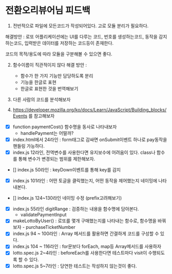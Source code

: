 # 전환오리뷰어님 피드백

1. 전반적으로 파일에 모든코드가 작성되어있다. 고로 모듈 분리가 필요하다.
  
  해결방안 : 로또 어플리케이션에는 UI를 다루는 코드, 번호를 생성하는코드, 동작을 감지하는코드, 입력받은 데이터를 저장하는 코드등이 존재한다.

코드의 목적/용도에 따라 모듈을 구분해볼 수 있으면 좋다.

2. 함수이름이 직관적이지 않다
    해결 방안 : 
    - 함수가 한 가지 기능만 담당하도록 분리
    - 기능을 한글로 표현
    - 한글로 표현한 것을  번역해보기

3. 다른 사람의 코드를 분석해보자
4. https://developer.mozilla.org/ko/docs/Learn/JavaScript/Building_blocks/Events 를 참고해보자


- [x] function paymentCost() 함수명을 동사로 나타내보자 
  - handlePayment는 어떨까?
- [x] index.html에서 24라인 : form태그로 감싸면 onSubmit이벤트 하나로 pay동작을 핸들링 가능하다.
- [x] index.js 12라인, 전역변수를 사용한다면 유지보수에 어려움이 있다. class나 함수를 통해 변수가 변경되는 범위를 제한해보자.
- [] index.js 50라인 : keyDown이벤트를 통해 key를 감지
- [x] index.js 101라인 : 어떤 토글을 클릭했는지, 어떤 동작을 제어했는지 네이밍에 나타내본다.
- [] index.js 124~130라인 네이밍 수정 (prefix고려해보기)
- [x] index.js 55라인 digitRange : 검증하는 내용을 함수명에 담아본다.
  - validatePaymentInput
- [x] makeLottoByUser() : 로또를 몇개 구매했는지를 나타내는 함수로, 함수명을 바꿔보자 - purchaseTicketNumber
- [x] index.js 94 ~ 100라인 : Array 메서드를 활용하면 간결하게 코드를 구성할 수 있다.
- [x] index.js 104 ~ 116라인 : for문보다 forEach, map등 Array메서드를 사용하자
- [x] lotto.spec.js 2~4라인 : beforeEach를 사용한다면 테스트마다 visit이 수행되도록 할 수 있다.
- [x] lotto.spec.js 5~7라인 : 당연한 테스트는 작성하지 않는것이 좋다.